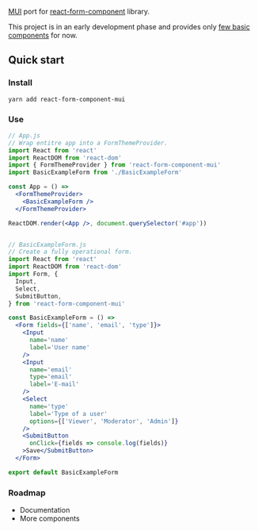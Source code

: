 [MUI](https://mui.com/) port for [react-form-component](https://www.npmjs.com/package/react-form-component) library.

This project is in an early development phase and provides only [few basic components](https://github.com/firflant/react-form-component-mui/tree/master/src) for now.

## Quick start

### Install

```
yarn add react-form-component-mui
```

### Use

```jsx
// App.js
// Wrap entitre app into a FormThemeProvider.
import React from 'react'
import ReactDOM from 'react-dom'
import { FormThemeProvider } from 'react-form-component-mui'
import BasicExampleForm from './BasicExampleForm'

const App = () =>
  <FormThemeProvider>
    <BasicExampleForm />
  </FormThemeProvider>

ReactDOM.render(<App />, document.querySelector('#app'))


// BasicExampleForm.js
// Create a fully operational form.
import React from 'react'
import ReactDOM from 'react-dom'
import Form, {
  Input,
  Select,
  SubmitButton,
} from 'react-form-component-mui'

const BasicExampleForm = () =>
  <Form fields={['name', 'email', 'type']}>
    <Input
      name='name'
      label='User name'
    />
    <Input
      name='email'
      type='email'
      label='E-mail'
    />
    <Select
      name='type'
      label='Type of a user'
      options={['Viewer', 'Moderator', 'Admin']}
    />
    <SubmitButton
      onClick={fields => console.log(fields)}
    >Save</SubmitButton>
  </Form>

export default BasicExampleForm
```

### Roadmap

- Documentation
- More components
